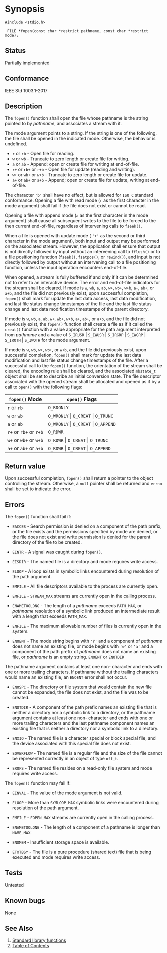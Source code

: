 # Synopsis 
`#include <stdio.h>`</br>

` FILE *fopen(const char *restrict pathname, const char *restrict mode);`</br>

## Status
Partially implemented
## Conformance
IEEE Std 1003.1-2017
## Description

The `fopen()` function shall open the file whose pathname is the string pointed to by _pathname_, and associates a
stream with it.

The mode argument points to a string. If the string is one of the following, the file shall be opened in the indicated
mode. Otherwise, the behavior is undefined.

* `r` or `rb` - Open file for reading.
* `w` or `wb` - Truncate to zero length or create file for writing.
* `a` or `ab` - Append; open or create file for writing at end-of-file.
* `r+` or `rb+` or `r+b` - Open file for update (reading and writing).
* `w+` or `wb+` or `w+b` - Truncate to zero length or create file for update.
* `a+` or `ab+` or `a+b` - Append; open or create file for update, writing at end-of-file.

The
character `'b'` shall have no effect, but is allowed for `ISO C` standard conformance.  Opening a file with read mode (`r` as the first character in the mode argument) shall
fail if the file does not exist or cannot be read.

Opening a file with append mode (`a` as the first character in the mode argument) shall cause all subsequent writes
to the file to be forced to the then current end-of-file, regardless of intervening calls to `fseek()`.

When a file is opened with update mode ( `'+'` as the second or third character in the mode argument), both input
and output may be performed on the associated stream. However, the application shall ensure that output is not directly followed by
input without an intervening call to `fflush()` or to a file positioning function (`fseek()`, `fsetpos()`, or `rewind()`), and input is not directly followed by output without an intervening call to a file
positioning function, unless the input operation encounters end-of-file.

When opened, a stream is fully buffered if and only if it can be determined not to refer to an interactive device. The error and
end-of-file indicators for the stream shall be cleared.
If
mode is `w`, `wb`, `a`, `ab`, `w+`, `wb+`, `w+b`, `a+`, `ab+`, or
`a+b`, and the file did not previously exist, upon successful completion, `fopen()` shall mark for update the last
data access, last data modification, and last file status change timestamps of the file and the last file status change and last
data modification timestamps of the parent directory.

If mode is `w`, `wb`, `a`, `ab`, `w+`, `wb+`, `w+b`, `a+`, `ab+`, or
`a+b`, and the file did not previously exist, the `fopen()` function shall create a file as if it called the `creat()` function with a value appropriate for the path argument interpreted from
_pathname_ and a value of `S_IRUSR` | `S_IWUSR` | `S_IRGRP` | `S_IWGRP` | `S_IROTH` | `S_IWOTH` for the mode argument.

If mode is `w`, `wb`, `w+`, `wb+`, or `w+b`, and the file did previously exist, upon
successful completion, `fopen()` shall mark for update the last data modification and last file status change timestamps of
the file. 
After a successful call to the `fopen()` function, the orientation of the stream shall be cleared, the encoding
rule shall be cleared,  and the associated `mbstate_t` object
shall be set to describe an initial conversion state.
The
file descriptor associated with the opened stream shall be allocated and opened as if by a call to `open()` with the following flags:


| `fopen()` Mode         | `open()` Flags                        |
|------------------------|---------------------------------------|
| `r` or `rb`            | `O_RDONLY`                            |
| `w` or `wb`            | `O_WRONLY` \| `O_CREAT` \| `O_TRUNC`  |
| `a` or `ab`            | `O_WRONLY` \| `O_CREAT` \| `O_APPEND` |
| `r+` or `rb+` or `r+b` | `O_RDWR`                              |
| `w+` or `wb+` or `w+b` | `O_RDWR` \| `O_CREAT` \| `O_TRUNC`    |
| `a+` or `ab+` or `a+b` | `O_RDWR` \| `O_CREAT` \| `O_APPEND`   |


## Return value

Upon successful completion, `fopen()` shall return a pointer to the object controlling the stream. Otherwise, a `null` pointer shall be returned and `errno` shall be set to indicate the error.

## Errors


The `fopen()` function shall fail if:


 * `EACCES` - Search permission is denied on a component of the path prefix, or the file exists and the permissions specified by mode are
denied, or the file does not exist and write permission is denied for the parent directory of the file to be created. 

 * `EINTR` - A signal was caught during `fopen()`. 

 * `EISDIR` - The named file is a directory and mode requires write access. 

 * `ELOOP` - A loop exists in symbolic links encountered during resolution of the path argument. 

 * `EMFILE` - All file descriptors available to the process are currently open. 

 * `EMFILE` - `STREAM_MAX` streams are currently open in the calling process. 

 * `ENAMETOOLONG` - The length of a _pathname_ exceeds `PATH_MAX`, or _pathname_ resolution of a symbolic link produced an intermediate result with a
length that exceeds `PATH_MAX`. 

 * `ENFILE` - The maximum allowable number of files is currently open in the system. 

 * `ENOENT` - The mode string begins with `'r'` and a component of _pathname_ does not name an existing file, or mode
begins with `'w'` or `'a'` and a component of the path prefix of _pathname_ does not name an existing file, or
_pathname_ is an empty string. 
`ENOENT` or `ENOTDIR`
 
The pathname argument contains at least one non- <slash> character and ends with one or more trailing <slash>
characters. If pathname without the trailing <slash> characters would name an existing file, an `ENOENT` error shall
not occur. 

 * `ENOSPC` - The directory or file system that would contain the new file cannot be expanded, the file does not exist, and the file was to be
created. 

 * `ENOTDIR` - A component of the path prefix names an existing file that is neither a directory nor a symbolic link to a directory, or the
pathname argument contains at least one non- <slash> character and ends with one or more trailing <slash>
characters and the last pathname component names an existing file that is neither a directory nor a symbolic link to a directory.


 * `ENXIO` - The named file is a character special or block special file, and the device associated with this special file does not exist. 

 * `EOVERFLOW` - The named file is a regular file and the size of the file cannot be represented correctly in an object of type `off_t`. 

 * `EROFS` - The named file resides on a read-only file system and mode requires write access. 

The `fopen()` function may fail if:

 * `EINVAL` - The value of the mode argument is not valid. 

 * `ELOOP` - More than `SYMLOOP_MAX` symbolic links were encountered during resolution of the path argument. 

 * `EMFILE` - `FOPEN_MAX` streams are currently open in the calling process. 

 * `ENAMETOOLONG` - The length of a component of a pathname is longer than `NAME_MAX`. 

 * `ENOMEM` - Insufficient storage space is available. 

 * `ETXTBSY` - The file is a pure procedure (shared text) file that is being executed and mode requires write access.


## Tests

Untested

## Known bugs

None

## See Also 
1. [Standard library functions](../README.md)
2. [Table of Contents](../../../README.md)
